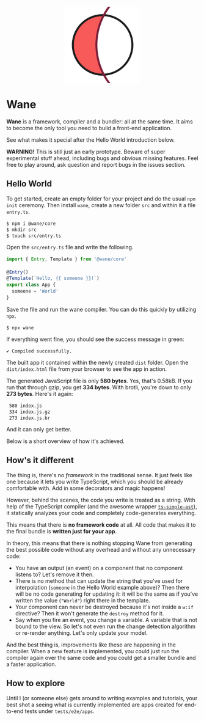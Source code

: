 <p align=center>
  <img align=center src="logo.svg" alt="Wane" width=200>
</p>

# Wane

**Wane** is a framework, compiler and a bundler: all at the same time.
It aims to become the only tool you need to build a front-end application.

See what makes it special after the Hello World introduction below.

**WARNING!** This is still just an early prototype.
Beware of super experimental stuff ahead, including bugs and obvious missing features.
Feel free to play around, ask question and report bugs in the issues section.

## Hello World

To get started, create an empty folder for your project and do the usual `npm init` ceremony.
Then install `wane`, create a new folder `src` and within it a file `entry.ts`.

```
$ npm i @wane/core
$ mkdir src
$ touch src/entry.ts
```

Open the `src/entry.ts` file and write the following.

```typescript
import { Entry, Template } from '@wane/core'

@Entry()
@Template(`Hello, {{ someone }}!`)
export class App {
  someone = 'World'
}
```

Save the file and run the wane compiler.
You can do this quickly by utilizing `npx`.

```
$ npx wane
```

If everything went fine, you should see the success message in green:

```
✔ Compiled successfully.
```

The built app it contained within the newly created `dist` folder.
Open the `dist/index.html` file from your browser to see the app in action.

The generated JavaScript file is only **580 bytes**.
Yes, that's 0.58kB. 
If you run that through gzip, you get **334 bytes**.
With brotli, you're down to only **273 bytes**.
Here's it again: 

```text
 580 index.js
 334 index.js.gz
 273 index.js.br
``` 

And it can only get better.

Below is a short overview of how it's achieved.

## How's it different

The thing is, there's no _framework_ in the traditional sense.
It just feels like one because it lets you write TypeScript, which you should be already comfortable with.
Add in some decorators and magic happens!

However, behind the scenes, the code you write is treated as a string.
With help of the TypeScript compiler (and the awesome wrapper [`ts-simple-ast`](https://github.com/dsherret/ts-simple-ast)), it statically analyzes your code and completely code-generates everything.

This means that there is **no framework code** at all. 
All code that makes it to the final bundle is **written just for your app**.

In theory, this means that there is nothing stopping Wane from generating the best possible code without any overhead and without any unnecessary code:

- You have an output (an event) on a component that no component listens to? Let's remove it then.
- There is no method that can update the string that you've used for interpolation (`someone` in the Hello World example above)? Then there will be no code generating for updating it: it will be the same as if you've written the value (`"World"`) right there in the template.
- Your component can never be destroyed because it's not inside a `w:if` directive? Then it won't generate the `destroy` method for it.
- Say when you fire an event, you change a variable. A variable that is not bound to the view. So let's not even run the change detection algorithm or re-render anything. Let's only update your model. 

And the best thing is, improvements like these are happening in the compiler.
When a new feature is implemented, you could just run the compiler again over the same code and you could get a smaller bundle and a faster application.

## How to explore

Until I (or someone else) gets around to writing examples and tutorials, your best shot a seeing what is currently implemented are apps created for end-to-end tests under `tests/e2e/apps`.
